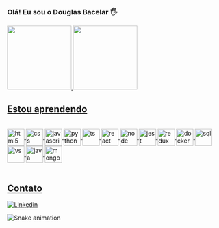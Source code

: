 ### Olá! Eu sou o Douglas Bacelar 🖐️

<div>
<a href="https://github.com/douglasbacelar">
<img height="150em" src="https://github-readme-stats.vercel.app/api?username=douglasbacelar&show_icons=true&theme=tokyonight&include_all_commits=true&count_private=true"/>
<img height="150em" src="https://github-readme-stats.vercel.app/api/top-langs/?username=douglasbacelar&layout=compact&langs_count=7&theme=tokyonight"/>

</div>

## Estou aprendendo

<div style="display: inline_block"><br/>
  <img align="center" alt="html5" src="https://cdn.jsdelivr.net/gh/devicons/devicon/icons/html5/html5-original.svg" height="40" width="40" />
  <img align="center" alt="css" src="https://cdn.jsdelivr.net/gh/devicons/devicon/icons/css3/css3-original.svg"height="40" width="40"/>
  <img align="center" alt="javascript" src="https://cdn.jsdelivr.net/gh/devicons/devicon/icons/javascript/javascript-original.svg"height="40" width="40"/>
    <img align="center" alt="python" src="https://cdn.jsdelivr.net/gh/devicons/devicon/icons/python/python-original.svg"height="40" width="40"/>
  <img align="center" alt="ts" src="https://cdn.jsdelivr.net/gh/devicons/devicon/icons/typescript/typescript-original.svg"height="40" width="40"/>
  <img align="center" alt="react" src="https://cdn.jsdelivr.net/gh/devicons/devicon/icons/react/react-original.svg" height="40" width="40"/>
  <img align="center" alt="node" src="https://cdn.jsdelivr.net/gh/devicons/devicon/icons/nodejs/nodejs-original.svg"height="40" width="40"/>
  <img align="center" alt="jest" src="https://cdn.jsdelivr.net/gh/devicons/devicon/icons/jest/jest-plain.svg"height="40" width="40"/>
  <img align="center" alt="redux" src="https://cdn.jsdelivr.net/gh/devicons/devicon/icons/redux/redux-original.svg"height="40" width="40"/>
  <img align="center" alt="docker" src="https://cdn.jsdelivr.net/gh/devicons/devicon/icons/docker/docker-original.svg"height="40" width="40"/>
  <img align="center" alt="sql" src="https://cdn.jsdelivr.net/gh/devicons/devicon/icons/mysql/mysql-original.svg"height="40" width="40"/>
  <img align="center" alt="vs" src="https://cdn.jsdelivr.net/gh/devicons/devicon/icons/vscode/vscode-original.svg"height="40" width="40"/>
  <img align="center" alt="java" src="https://cdn.jsdelivr.net/gh/devicons/devicon/icons/java/java-original.svg"height="40" width="40"/>
   <img align="center" alt="mongo" src="https://cdn.jsdelivr.net/gh/devicons/devicon/icons/mongodb/mongodb-original-wordmark.svg"height="40" width="40"/>
</div><br/>

## Contato

[![Linkedin](https://img.shields.io/badge/LinkedIn-0077B5?style=for-the-badge&logo=linkedin&logoColor=white)](https://www.linkedin.com/in/douglas-bacelar-82b722149)

![Snake animation](https://github.com/douglasbacelar/douglasbacelar/blob/output/github-contribution-grid-snake.svg)
